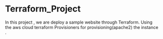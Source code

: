 # Terraform_Project
In this project , we are deploy a sample website through Terraform. Using the aws cloud terraform Provisioners for provisioning(apache2) the instance . 
